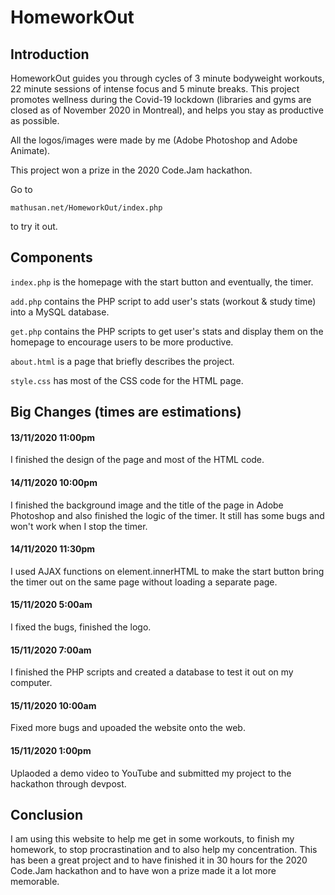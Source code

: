 # HomeworkOut

## Introduction
HomeworkOut guides you through cycles of 3 minute bodyweight workouts, 22 minute sessions of intense focus and 5 minute breaks. This project promotes wellness during the Covid-19 lockdown (libraries and gyms are closed as of November 2020 in Montreal), and helps you stay as productive as possible.

All the logos/images were made by me (Adobe Photoshop and Adobe Animate).

This project won a prize in the 2020 Code.Jam hackathon.

Go to 
```
mathusan.net/HomeworkOut/index.php
``` 
to try it out.


## Components

`index.php` is the homepage with the start button and eventually, the timer.

`add.php` contains the PHP script to add user's stats (workout & study time) into a MySQL database.

`get.php` contains the PHP scripts to get user's stats and display them on the homepage to encourage users to be more productive.

`about.html` is a page that briefly describes the project.

`style.css` has most of the CSS code for the HTML page.


## Big Changes (times are estimations)

#### 13/11/2020 11:00pm
I finished the design of the page and most of the HTML code. 

#### 14/11/2020 10:00pm
I finished the background image and the title of the page in Adobe Photoshop and also finished the logic of the timer. It still has some bugs and won't work when I stop the timer.

#### 14/11/2020 11:30pm
I used AJAX functions on element.innerHTML to make the start button bring the timer out on the same page without loading a separate page.

#### 15/11/2020 5:00am
I fixed the bugs, finished the logo.

#### 15/11/2020 7:00am
I finished the PHP scripts and created a database to test it out on my computer.

#### 15/11/2020 10:00am
Fixed more bugs and upoaded the website onto the web.

#### 15/11/2020 1:00pm
Uplaoded a demo video to YouTube and submitted my project to the hackathon through devpost.


## Conclusion
I am using this website to help me get in some workouts, to finish my homework, to stop procrastination and to also help my concentration. This has been a great project and to have finished it in 30 hours for the 2020 Code.Jam hackathon and to have won a prize made it a lot more memorable.